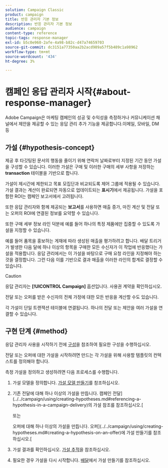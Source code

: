 ```yaml
---
solution: Campaign Classic
product: campaign
title: 반응 관리자 기본 정보
description: 반응 관리자 기본 정보
audience: campaign
content-type: reference
topic-tags: response-manager
exl-id: b5c0e960-2afe-4a98-b82c-d47a74659703
source-git-commit: dc3151a77350aa2b2acd989a57f5b489c1a98962
workflow-type: tm+mt
source-wordcount: '434'
ht-degree: 3%

---
```


# 캠페인 응답 관리자 시작{#about-response-manager}

Adobe Campaign은 마케팅 캠페인의 성공 및 수익성을 측정하거나 커뮤니케이션 채널에서 제안을 제공할 수 있는 응답 관리 추가 기능을 제공합니다.이메일, 모바일, DM 등

## 가설 {#hypothesis-concept}

제공 후 타깃팅된 문서의 행동을 줄이기 위해 연락처 날짜로부터 지정된 기간 동안 가설을 구성할 수 있습니다. 이러한 가설은 구매 및 이러한 구매의 세부 사항을 저장하는 **transaction** 테이블을 기반으로 합니다.

가설이 제시간에 제한되고 목표 모집단과 비교되도록 제어 그룹에 적용될 수 있습니다. 가설 결과는 계산이 완료되면 자동으로 업데이트되는 **표시기**&#x200B;에서 제공됩니다. 가설을 포함한 ROI는 캠페인 보고서에서 고려됩니다.

또한 응답 관리자와 함께 제공되는 **보고서**&#x200B;를 사용하면 매출 증가, 마진 계산 및 전달 또는 오퍼의 ROI에 연결된 정보를 요약할 수 있습니다.

또한 구매 세부 정보 라인 덕분에 예를 들어 하나의 특정 제품에만 집중할 수 있도록 가설을 지정할 수 있습니다.

예를 들어 품목을 홍보하는 게재에 따라 생성된 매출을 평가하려고 합니다. 배달 트리거가 발생한 다음 달에 하나 이상의 항목을 구매한 모든 수신자가 이 작업에 반응했다는 가설을 적용합니다. 응답 관리에서는 이 가설을 바탕으로 구매 요청 라인을 지정해야 하는 것을 결정합니다. 그런 다음 이를 기반으로 결과 매출을 이러한 라인의 합계로 결정할 수 있습니다.

>[!CAUTION]
>
>응답 관리자는 **[!UICONTROL Campaign]** 옵션입니다. 사용권 계약을 확인하십시오.

전달 또는 오퍼를 받은 수신자의 전체 가정에 대한 모든 반응을 계산할 수도 있습니다.

각 가설이 단일 트랜잭션 테이블에 연결됩니다. 하나의 전달 또는 제안을 여러 가설을 연결할 수 있습니다.

## 구현 단계 {#method}

응답 관리자 사용을 시작하기 전에 [구성](../../campaign/using/configuration.md)을 참조하여 필요한 구성을 수행하십시오.

전달 또는 오퍼에 대한 가설을 시작하려면 만드는 각 가설을 위해 사용할 템플릿의 컨텍스트를 정의해야 합니다.

측정 가설을 정의하고 생성하려면 다음 프로세스를 수행합니다.

1. 가설 모델을 정의합니다. [가설 모델 만들기](../../campaign/using/hypothesis-templates.md#creating-a-hypothesis-model)를 참조하십시오.
1. 기존 전달에 대해 하나 이상의 가설을 만듭니다. 캠페인 전달](../../campaign/using/creating-hypotheses.md#referencing-a-hypothesis-in-a-campaign-delivery)의 가설 참조를 참조하십시오.[

   또는

   오퍼에 대해 하나 이상의 가설을 만듭니다. 오퍼](../../campaign/using/creating-hypotheses.md#creating-a-hypothesis-on-an-offer)에 가설 만들기를 참조하십시오.[

1. 가설 결과를 확인하십시오. [가설 추적](../../campaign/using/hypothesis-tracking.md)을 참조하십시오.
1. 필요한 경우 가설을 다시 시작합니다. [배달](../../campaign/using/creating-hypotheses.md#creating-a-hypothesis-on-the-fly-on-a-delivery)에서 가설 만들기를 참조하십시오.
